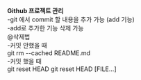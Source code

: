 **Github 프로젝트 관리**<br>
-git 에서 commit 할 내용을 추가 가능 (add 기능)<br>
-add로 추가한 기능 삭제 가능<br>
@삭제법<br>
-커밋 안했을 때<br>
git rm --cached README.md <br>
-커밋 했을 때<br>
git reset HEAD
git reset HEAD [FILE...] <br>
